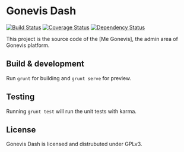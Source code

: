 # Gonevis Dash

[![Build Status](https://travis-ci.org/SavandBros/gonevis-dash.svg?branch=master)](https://travis-ci.org/SavandBros/gonevis-dash)
[![Coverage Status](https://coveralls.io/repos/github/SavandBros/gonevis-dash/badge.svg?branch=master)](https://coveralls.io/github/SavandBros/gonevis-dash?branch=master)
[![Dependency Status](https://gemnasium.com/badges/github.com/SavandBros/gonevis-dash.svg)](https://gemnasium.com/github.com/SavandBros/gonevis-dash)


This project is the source code of the [Me Gonevis], the admin area of
Gonevis platform.

## Build & development

Run `grunt` for building and `grunt serve` for preview.

## Testing

Running `grunt test` will run the unit tests with karma.


## License

Gonevis Dash is licensed and distrubuted under GPLv3.
